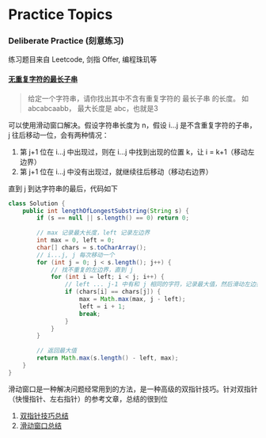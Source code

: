 # Practice Topics

### Deliberate Practice \(刻意练习\)

练习题目来自 Leetcode, 剑指 Offer, 编程珠玑等



#### [无重复字符的最长子串](https://leetcode-cn.com/problems/longest-substring-without-repeating-characters)

> 给定一个字符串，请你找出其中不含有重复字符的 最长子串 的长度。 如 abcabcaabb， 最大长度是 abc，也就是3

可以使用滑动窗口解决。假设字符串长度为 n，假设 i...j 是不含重复字符的子串，j 往后移动一位，会有两种情况：

1. 第 j+1 位在 i...j 中出现过，则在 i...j 中找到出现的位置 k，让 i = k+1（移动左边界）
2. 第 j+1 位在 i...j 中没有出现过，就继续往后移动（移动右边界）

直到 j 到达字符串的最后，代码如下

```java
class Solution {
    public int lengthOfLongestSubstring(String s) {
        if (s == null || s.length() == 0) return 0;
        
        // max 记录最大长度，left 记录左边界
        int max = 0, left = 0;
        char[] chars = s.toCharArray();
        // i...j, j 每次移动一个
        for (int j = 0; j < s.length(); j++) {
            // 找不重复的左边界，直到 j
            for (int i = left; i < j; i++) {
                // left ... j-1 中有和 j 相同的字符，记录最大值，然后滑动左边界
                if (chars[i] == chars[j]) {
                    max = Math.max(max, j - left);
                    left = i + 1;
                    break;
                }
            }
        }
        
        // 返回最大值
        return Math.max(s.length() - left, max);
    }
}
```

滑动窗口是一种解决问题经常用到的方法，是一种高级的双指针技巧。针对双指针（快慢指针、左右指针）的参考文章，总结的很到位

1. [双指针技巧总结](https://labuladong.gitbook.io/algo/di-ling-zhang-bi-du-xi-lie/shuang-zhi-zhen-ji-qiao)
2. [滑动窗口总结](https://labuladong.gitbook.io/algo/di-ling-zhang-bi-du-xi-lie/hua-dong-chuang-kou-ji-qiao)

